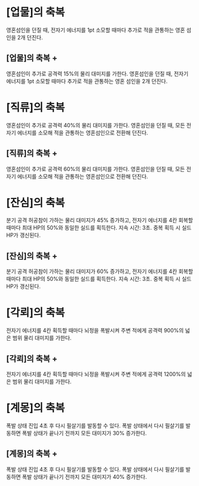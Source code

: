 # [업물]의 축복

영혼섬인을 던질 때, 전자기 에너지를 1pt 소모할 때마다 추가로 적을 관통하는 영혼 섬인을 2개 던진다.

## [업물]의 축복 +

영혼섬인이 추가로 공격력 15%의 물리 대미지를 가한다. 영혼섬인을 던질 때, 전자기 에너지를 1pt 소모할 때마다 추가로 적을 관통하는 영혼 섬인을 2개 던진다.

# [직류]의 축복

영혼섬인이 추가로 공격력 40%의 물리 대미지를 가한다. 영혼섬인을 던질 때, 모든 전자기 에너지를 소모해 적을 관통하는 영혼섬인으로 전환해 던진다.

## [직류]의 축복 +

영혼섬인이 추가로 공격력 60%의 물리 대미지를 가한다. 영혼섬인을 던질 때, 모든 전자기 에너지를 소모해 적을 관통하는 영혼섬인으로 전환해 던진다.

# [잔심]의 축복

분기 공격 허공참이 가하는 물리 대미지가 45% 증가하고, 전자기 에너지를 4칸 회복할 때마다 최대 HP의 50%와 동일한 실드를 획득한다. 지속 시간: 3초. 중복 획득 시 실드 HP가 갱신된다.

## [잔심]의 축복 +

분기 공격 허공참이 가하는 물리 대미지가 60% 증가하고, 전자기 에너지를 4칸 회복할 때마다 최대 HP의 50%와 동일한 실드를 획득한다. 지속 시간: 3초. 중복 획득 시 실드 HP가 갱신된다.

# [각뢰]의 축복

전자기 에너지를 4칸 획득할 때마다 뇌정을 폭발시켜 주변 적에게 공격력 900%의 넓은 범위 물리 대미지를 가한다.

## [각뢰]의 축복 +

전자기 에너지를 4칸 획득할 때마다 뇌정을 폭발시켜 주변 적에게 공격력 1200%의 넓은 범위 물리 대미지를 가한다.

# [계몽]의 축복

폭발 상태 진입 4초 후 다시 필살기를 발동할 수 있다. 폭발 상태에서 다시 필살기를 발동하면 폭발 상태가 끝나기 전까지 모든 대미지가 30% 증가한다.

## [계몽]의 축복 +

폭발 상태 진입 4초 후 다시 필살기를 발동할 수 있다. 폭발 상태에서 다시 필살기를 발동하면 폭발 상태가 끝나기 전까지 모든 대미지가 40% 증가한다.
